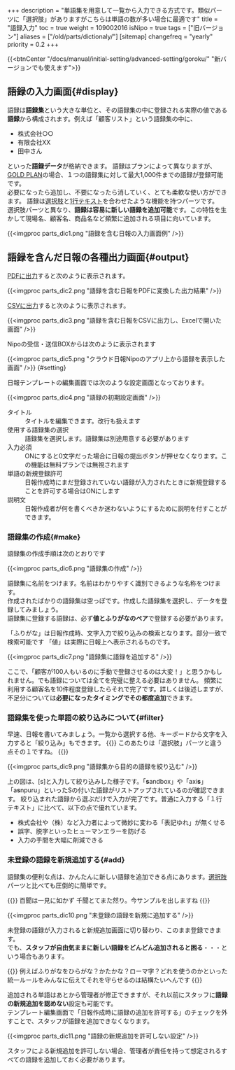 +++
description = "単語集を用意して一覧から入力できる方式です。類似パーツに「選択肢」がありますがこちらは単語の数が多い場合に最適です"
title = "語録入力"
toc = true
weight = 109002016
isNipo = true
tags = ["旧バージョン"]
aliases = ["/old/parts/dictionaly/"]
[sitemap]
  changefreq = "yearly"
  priority = 0.2
+++

{{<btnCenter "/docs/manual/initial-setting/advanced-setting/goroku/" "新バージョンでも使えます">}}

## 語録の入力画面{#display}

語録は**語録集**という大きな単位と、その語録集の中に登録される実際の値である**語録**から構成されます。例えば「顧客リスト」という語録集の中に、

- 株式会社○○
- 有限会社XX
- 田中さん

といった**語録データ**が格納できます。
語録はプランによって異なりますが、[GOLD PLAN](/docs/old/system/price/)の場合、１つの語録集に対して最大1,000件までの語録が登録可能です。  
必要になったら追加し、不要になったら消していく、とても柔軟な使い方ができます。
語録は[選択肢](/docs/old/parts/select/)と[1行テキスト](/docs/old/parts/text/)を合わせたような機能を持つパーツです。  
選択肢パーツと異なり、**語録は容易に新しい語録を追加可能**です。この特性を生かして現場名、顧客名、商品名など頻繁に追加される項目に向いています。

{{<imgproc parts_dic1.png "語録を含む日報の入力画面例" />}}

## 語録を含んだ日報の各種出力画面{#output}

[PDFに出力](/docs/old/manual/pdf/)すると次のように表示されます。

{{<imgproc parts_dic2.png "語録を含む日報をPDFに変換した出力結果" />}}

[CSVに出力](/docs/old/manual/analytics/)すると次のように表示されます。

{{<imgproc parts_dic3.png "語録を含む日報をCSVに出力し、Excelで開いた画面" />}}

Nipoの受信・送信BOXからは次のように表示されます

{{<imgproc parts_dic5.png "クラウド日報Nipoのアプリ上から語録を表示した画面" />}}
{#setting}

日報テンプレートの編集画面では次のような設定画面となっております。

{{<imgproc parts_dic4.png "語録の初期設定画面" />}}


<dl class="basic">
  <dt>タイトル</dt>
  <dd>タイトルを編集できます。改行も扱えます</dd>
  <dt>使用する語録集の選択</dt>
  <dd>語録集を選択します。語録集は別途用意する必要があります</dd>
  <dt>入力必須</dt>
  <dd>ONにすると0文字だった場合に日報の提出ボタンが押せなくなります。この機能は無料プランでは無視されます</dd>
  <dt>単語の新規登録許可</dt>
  <dd>日報作成時にまだ登録されていない語録が入力されたときに新規登録することを許可する場合はONにします</dd>
  <dt>説明文</dt>
  <dd>日報作成者が何を書くべきか迷わないようにするために説明を付すことができます。</dd>
</dl>

### 語録集の作成{#make}

語録集の作成手順は次のとおりです

{{<imgproc parts_dic6.png "語録集の作成" />}}

語録集に名前をつけます。名前はわかりやすく識別できるような名称をつけます。  
作成されたばかりの語録集は空っぽです。作成した語録集を選択し、データを登録してみましょう。  
語録集に登録する語録は、必ず**値とふりがなのペア**で登録する必要があります。

「ふりがな」は日報作成時、文字入力で絞り込みの検索となります。部分一致で検索可能です
「値」は実際に日報上へ表示されるものです。

{{<imgproc parts_dic7.png "語録集に語録を追加する" />}}

ここで、「顧客が100人もいるのに手動で登録させるのは大変！」と思うかもしれません。でも語録については全てを完璧に整える必要はありません。
頻繁に利用する顧客名を10件程度登録したらそれで完了です。詳しくは後述しますが、不足分については**必要になったタイミングでその都度追加**できます。

### 語録集を使った単語の絞り込みについて{#filter}

早速、日報を書いてみましょう。一覧から選択する他、キーボードから文字を入力すると「絞り込み」もできます。
{{<alice pos="left" icon="default">}}
このあたりは「選択肢」パーツと違う点その１ですね。
{{</alice>}}

{{<imgproc parts_dic9.png "語録集から目的の語録を絞り込む" />}}

上の図は、[s]と入力して絞り込みした様子です。「**s**andbox」や「axi**s**」「a**s**npuru」といったSの付いた語録がリストアップされているのが確認できます。
絞り込まれた語録から選ぶだけで入力が完了です。普通に入力する「１行テキスト」に比べて、以下の点で優れています。

- 株式会社や（株）など入力者によって微妙に変わる「表記ゆれ」が無くせる
- 誤字、脱字といったヒューマンエラーを防げる
- 入力の手間を大幅に削減できる

### 未登録の語録を新規追加する{#add}

語録集の便利な点は、かんたんに新しい語録を追加できる点にあります。[選択肢](/docs/old/parts/select/)パーツと比べても圧倒的に簡単です。

{{<alice pos="left" icon="default">}}
百聞は一見に如かず 千聞とてまた然り。今サンプルを出しますね
{{</alice>}}

{{<imgproc parts_dic10.png "未登録の語録を新規に追加する" />}}

未登録の語録が入力されると新規追加画面に切り替わり、このまま登録できます。  
でも、**スタッフが自由気ままに新しい語録をどんどん追加されると困る**・・・という場合もあります。

{{<alice pos="left" icon="default">}}
例えばふりがなをひらがな？かたかな？ローマ字？どれを使うのかといった統一ルールをみんなに伝えてそれを守らせるのは結構たいへんです
{{</alice>}}

追加される単語はあとから管理者が修正できますが、それ以前にスタッフに**語録の新規追加を認めない**設定も可能です。  
テンプレート編集画面で「日報作成時に語録の追加を許可する」のチェックを外すことで、スタッフが語録を追加できなくなります。

{{<imgproc parts_dic11.png "語録の新規追加を許可しない設定" />}}

スタッフによる新規追加を許可しない場合、管理者が責任を持って想定されるすべての語録を追加しておく必要があります。
